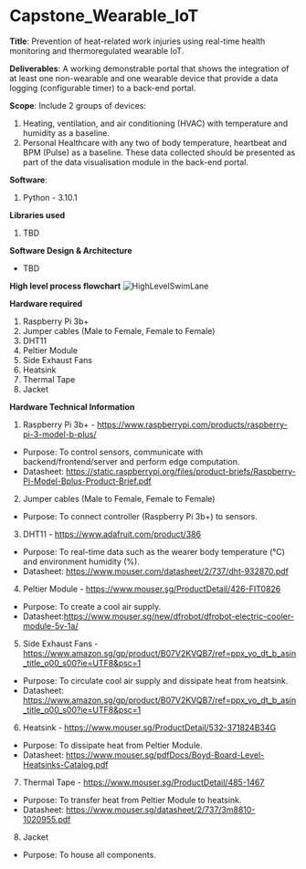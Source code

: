 # Capstone_Wearable_IoT

**Title**: Prevention of heat-related work injuries using real-time health monitoring and thermoregulated wearable IoT. 


**Deliverables**: A working demonstrable portal that shows the integration of at least one non-wearable and one wearable device that provide a data logging (configurable timer) to a back-end portal.

**Scope**: Include 2 groups of devices: 
1. Heating, ventilation, and air conditioning (HVAC) with temperature and humidity as a baseline.
2. Personal Healthcare with any two of body temperature, heartbeat and BPM (Pulse) as a baseline.
These data collected should be presented as part of the data visualisation module in the back-end portal.

**Software**:
1. Python - 3.10.1

**Libraries used**
1. TBD

**Software Design & Architecture**
- TBD

**High level process flowchart**
![HighLevelSwimLane](https://user-images.githubusercontent.com/57914467/146107806-65cd2f56-4bd5-482d-a4b0-a4b6b3951321.jpeg)


**Hardware required**
1. Raspberry Pi 3b+
2. Jumper cables (Male to Female, Female to Female)
3. DHT11
4. Peltier Module 
5. Side Exhaust Fans
6. Heatsink
7. Thermal Tape
8. Jacket

**Hardware Technical Information**
1. Raspberry Pi 3b+ - https://www.raspberrypi.com/products/raspberry-pi-3-model-b-plus/
- Purpose: To control sensors, communicate with backend/frontend/server and perform edge computation.
- Datasheet: https://static.raspberrypi.org/files/product-briefs/Raspberry-Pi-Model-Bplus-Product-Brief.pdf
2. Jumper cables (Male to Female, Female to Female)
- Purpose: To connect controller (Raspberry Pi 3b+) to sensors.
3. DHT11 - https://www.adafruit.com/product/386
- Purpose: To real-time data such as the wearer body temperature (°C) and environment humidity (%).
- Datasheet: https://www.mouser.com/datasheet/2/737/dht-932870.pdf
4. Peltier Module - https://www.mouser.sg/ProductDetail/426-FIT0826
- Purpose: To create a cool air supply.
- Datasheet:https://www.mouser.sg/new/dfrobot/dfrobot-electric-cooler-module-5v-1a/
5. Side Exhaust Fans - https://www.amazon.sg/gp/product/B07V2KVQB7/ref=ppx_yo_dt_b_asin_title_o00_s00?ie=UTF8&psc=1
- Purpose: To circulate cool air supply and dissipate heat from heatsink.
- Datasheet: https://www.amazon.sg/gp/product/B07V2KVQB7/ref=ppx_yo_dt_b_asin_title_o00_s00?ie=UTF8&psc=1
6. Heatsink - https://www.mouser.sg/ProductDetail/532-371824B34G
- Purpose: To dissipate heat from Peltier Module.
- Datasheet: https://www.mouser.sg/pdfDocs/Boyd-Board-Level-Heatsinks-Catalog.pdf
7. Thermal Tape - https://www.mouser.sg/ProductDetail/485-1467
- Purpose: To transfer heat from Peltier Module to heatsink.
- Datasheet: https://www.mouser.sg/datasheet/2/737/3m8810-1020955.pdf
8. Jacket
- Purpose: To house all components.

